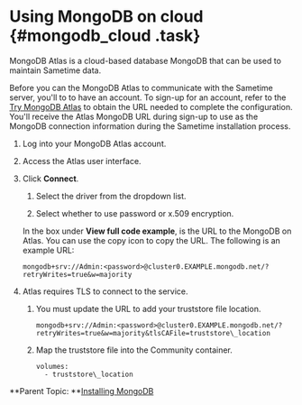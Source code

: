 # Using MongoDB on cloud {#mongodb_cloud .task}

MongoDB Atlas is a cloud-based database MongoDB that can be used to maintain Sametime data.

Before you can the MongoDB Atlas to communicate with the Sametime server, you'll to to have an account. To sign-up for an account, refer to the [Try MongoDB Atlas](https://www.mongodb.com/atlas-signup-from-mlab?msclkid=fff48907b3931bd342f5ec5dc39ab285&utm_source=bing&utm_campaign=search_bs_pl_evergreen_atlas_core_prosp-brand_gic-null_amers-us_ps-all_desktop_eng_lead&utm_term=mongodb%20atlas&utm_medium=cpc_paid_search&utm_ad=p&utm_ad_campaign_id=415204521&adgroup=1223756911396639&msclkid=fff48907b3931bd342f5ec5dc39ab285) to obtain the URL needed to complete the configuration. You'll receive the Atlas MongoDB URL during sign-up to use as the MongoDB connection information during the Sametime installation process.

1.  Log into your MongoDB Atlas account.

2.  Access the Atlas user interface.

3.  Click **Connect**.

    1.  Select the driver from the dropdown list.

    2.  Select whether to use password or x.509 encryption.

    In the box under **View full code example**, is the URL to the MongoDB on Atlas. You can use the copy icon to copy the URL. The following is an example URL:

    ``` {#codeblock_lyw_4kr_mzb}
    mongodb+srv://Admin:<password>@cluster0.EXAMPLE.mongodb.net/?retryWrites=true&w=majority
    ```

4.  Atlas requires TLS to connect to the service.

    1.  You must update the URL to add your truststore file location.

        ``` {#codeblock_xmq_lmd_pzb}
        mongodb+srv://Admin:<password>@cluster0.EXAMPLE.mongodb.net/?retryWrites=true&w=majority&tlsCAFile=truststore\_location
        ```

    2.  Map the truststore file into the Community container.

        ``` {#codeblock_bnj_4md_pzb}
        volumes:
          - truststore\_location
        ```


**Parent Topic: **[Installing MongoDB](installation_mongodb.md)

